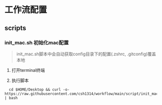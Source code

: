 # 工作流配置

## scripts

### init_mac.sh 初始化mac配置

> init_mac.sh脚本中会自动获取config目录下的配置(.zshrc, .gitconfig)覆盖本地

  1. 打开terminal终端

  2. 执行脚本
  ```
    cd $HOME/Desktop && curl -o- https://raw.githubusercontent.com/csh1314/workflow/main/script/init_mac.sh | bash
  ```